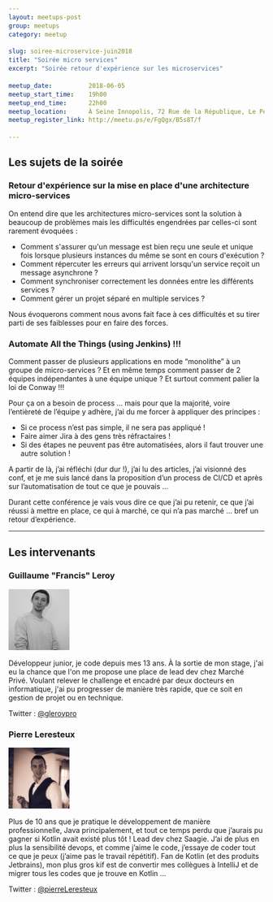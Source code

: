 ```yaml
---
layout: meetups-post
group: meetups
category: meetup

slug: soiree-microservice-juin2018
title: "Soirée micro services"
excerpt: "Soirée retour d'expérience sur les microservices"

meetup_date:          2018-06-05
meetup_start_time:    19h00
meetup_end_time:      22h00
meetup_location:      À Seine Innopolis, 72 Rue de la République, Le Petit Quevilly
meetup_register_link: http://meetu.ps/e/FgQgx/B5s8T/f

---
```


## Les sujets de la soirée

### Retour d'expérience sur la mise en place d'une architecture micro-services

On entend dire que les architectures micro-services sont la solution à beaucoup de problèmes mais les difficultés engendrées par celles-ci sont rarement évoquées :

- Comment s'assurer qu'un message est bien reçu une seule et unique fois lorsque plusieurs instances du même se sont en cours d'exécution ?</li>
- Comment répercuter les erreurs qui arrivent lorsqu'un service reçoit un message asynchrone ?
- Comment synchroniser correctement les données entre les différents services ?
- Comment gérer un projet séparé en multiple services ?

Nous évoquerons comment nous avons fait face à ces difficultés et su tirer parti de ses faiblesses pour en faire des forces.

### Automate All the Things (using Jenkins) !!!

Comment passer de plusieurs applications en mode “monolithe” à un groupe de micro-services ? Et en même temps comment passer de 2 équipes indépendantes à une équipe unique ? Et surtout comment palier la loi de Conway !!!

Pour ça on a besoin de process … mais pour que la majorité, voire l’entièreté de l’équipe y adhère, j’ai du me forcer à appliquer des principes :

- Si ce process n’est pas simple, il ne sera pas appliqué !
- Faire aimer Jira à des gens très réfractaires !
- Si des étapes ne peuvent pas être automatisées, alors il faut trouver une autre solution !

A partir de là, j’ai réfléchi (dur dur !), j’ai lu des articles, j’ai visionné des conf, et je me suis lancé dans la proposition d’un process de CI/CD et après sur l’automatisation de tout ce que je pouvais …

Durant cette conférence je vais vous dire ce que j’ai pu retenir, ce que j’ai réussi à mettre en place, ce qui à marché, ce qui n’a pas marché … bref un retour d’expérience.

---

## Les intervenants

### Guillaume "Francis" Leroy

<img src="/images/meetups/speakers/gleroy.jpg" alt="Antony Godin" width="120" class="alignleft" />

Développeur junior, je code depuis mes 13 ans. À la sortie de mon stage, j'ai eu la chance que l'on me propose une place de lead dev chez Marché Privé. Voulant relever le challenge et encadré par deux docteurs en informatique, j'ai pu progresser de manière très rapide, que ce soit en gestion de projet ou en technique.

Twitter : [@gleroypro](https://twitter.com/gleroypro)

### Pierre Leresteux

<img src="/images/legacy/orga-pierre.jpg" alt="Pierre Leresteux" width="120" class="alignleft" />

Plus de 10 ans que je pratique le développement de manière professionnelle, Java principalement, et tout ce temps perdu que j’aurais pu gagner si Kotlin avait existé plus tôt !
Lead dev chez Saagie. J’ai de plus en plus la sensibilité devops, et comme j’aime le code, j’essaye de coder tout ce que je peux (j’aime pas le travail répétitif). Fan de Kotlin (et des produits Jetbrains), mon plus gros kif est de convertir mes collègues à IntelliJ et de migrer tous les codes que je trouve en Kotlin …

Twitter : [@pierreLeresteux](https://twitter.com/pierreLeresteux)

